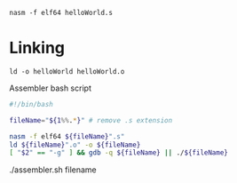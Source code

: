 ```shell-session
nasm -f elf64 helloWorld.s
```

# Linking 
```shell-session
ld -o helloWorld helloWorld.o
```

Assembler bash script
```bash
#!/bin/bash

fileName="${1%%.*}" # remove .s extension

nasm -f elf64 ${fileName}".s"
ld ${fileName}".o" -o ${fileName}
[ "$2" == "-g" ] && gdb -q ${fileName} || ./${fileName}
```


./assembler.sh filename

